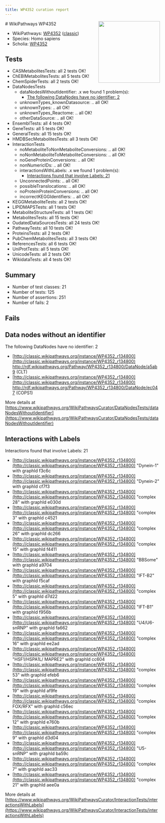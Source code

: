 ```yaml
---
title: WP4352 curation report
---
```


<img style="float: right; width: 200px" src="https://upload.wikimedia.org/wikipedia/commons/thumb/8/83/Wplogo_with_text_500.png/640px-Wplogo_with_text_500.png" />
# WikiPathways WP4352

* WikiPathways: [WP4352](https://wikipathways.org/pathways/WP4352) ([classic](https://classic.wikipathways.org/instance/WP4352))
* Species: Homo sapiens
* Scholia: [WP4352](https://scholia.toolforge.org/wikipathways/WP4352)
## Tests
* CASMetabolitesTests: all 2 tests OK!
* ChEBIMetabolitesTests: all 5 tests OK!
* ChemSpiderTests: all 2 tests OK!
* DataNodesTests
    * dataNodesWithoutIdentifier: .x we found 1 problem(s):
        * [The following DataNodes have no identifier: 2](#d2d32fa1)
    * unknownTypes_knownDatasource: .. all OK!
    * unknownTypes: .. all OK!
    * unknownTypes_Reactome: .. all OK!
    * otherDataSource: .. all OK!
* EnsemblTests: all 4 tests OK!
* GeneTests: all 5 tests OK!
* GeneralTests: all 15 tests OK!
* HMDBSecMetabolitesTests: all 3 tests OK!
* InteractionTests
    * noMetaboliteToNonMetaboliteConversions: .. all OK!
    * noNonMetaboliteToMetaboliteConversions: .. all OK!
    * noGeneProteinConversions: .. all OK!
    * nonNumericIDs: .. all OK!
    * interactionsWithLabels: .x we found 1 problem(s):
        * [Interactions found that involve Labels: 21](#fe97a8d8)
    * UnconnectedPoints: .. all OK!
    * possibleTranslocations: .. all OK!
    * noProteinProteinConversions: .. all OK!
    * incorrectKEGGIdentifiers: .. all OK!
* KEGGMetaboliteTests: all 2 tests OK!
* LIPIDMAPSTests: all 1 tests OK!
* MetaboliteStructureTests: all 1 tests OK!
* MetabolitesTests: all 15 tests OK!
* OudatedDataSourcesTests: all 24 tests OK!
* PathwayTests: all 10 tests OK!
* ProteinsTests: all 2 tests OK!
* PubChemMetabolitesTests: all 3 tests OK!
* ReferencesTests: all 6 tests OK!
* UniProtTests: all 5 tests OK!
* UnicodeTests: all 2 tests OK!
* WikidataTests: all 4 tests OK!


## Summary

* Number of test classes: 21
* Number of tests: 125
* Number of assertions: 251
* Number of fails: 2

## Fails

<a name="d2d32fa1" />

## Data nodes without an identifier

The following DataNodes have no identifier: 2

* [http://classic.wikipathways.org/instance/WP4352_r134800](http://classic.wikipathways.org/instance/WP4352_r134800) http://rdf.wikipathways.org/Pathway/WP4352_r134800/DataNode/a5ab9 (CLT)
* [http://classic.wikipathways.org/instance/WP4352_r134800](http://classic.wikipathways.org/instance/WP4352_r134800) http://rdf.wikipathways.org/Pathway/WP4352_r134800/DataNode/ec047 (COPS1)


More details at [https://www.wikipathways.org/WikiPathwaysCurator/DataNodesTests/dataNodesWithoutIdentifier](https://www.wikipathways.org/WikiPathwaysCurator/DataNodesTests/dataNodesWithoutIdentifier)

<a name="fe97a8d8" />

## Interactions with Labels

Interactions found that involve Labels: 21

* [http://classic.wikipathways.org/instance/WP4352_r134800](http://classic.wikipathways.org/instance/WP4352_r134800) "Dynein-1" with graphId f3c6c
* [http://classic.wikipathways.org/instance/WP4352_r134800](http://classic.wikipathways.org/instance/WP4352_r134800) "Dynein-2" with graphId cf7f3
* [http://classic.wikipathways.org/instance/WP4352_r134800](http://classic.wikipathways.org/instance/WP4352_r134800) "complex 28" with graphId e030d
* [http://classic.wikipathways.org/instance/WP4352_r134800](http://classic.wikipathways.org/instance/WP4352_r134800) "complex 3" with graphId c4521
* [http://classic.wikipathways.org/instance/WP4352_r134800](http://classic.wikipathways.org/instance/WP4352_r134800) "complex 26" with graphId dc266
* [http://classic.wikipathways.org/instance/WP4352_r134800](http://classic.wikipathways.org/instance/WP4352_r134800) "complex 15" with graphId f4411
* [http://classic.wikipathways.org/instance/WP4352_r134800](http://classic.wikipathways.org/instance/WP4352_r134800) "BBSome" with graphId a9704
* [http://classic.wikipathways.org/instance/WP4352_r134800](http://classic.wikipathways.org/instance/WP4352_r134800) "IFT-B2" with graphId f5caf
* [http://classic.wikipathways.org/instance/WP4352_r134800](http://classic.wikipathways.org/instance/WP4352_r134800) "complex 5" with graphId d7d22
* [http://classic.wikipathways.org/instance/WP4352_r134800](http://classic.wikipathways.org/instance/WP4352_r134800) "IFT-B1" with graphId f956b
* [http://classic.wikipathways.org/instance/WP4352_r134800](http://classic.wikipathways.org/instance/WP4352_r134800) "U4/U6-snRNP" with graphId fa662
* [http://classic.wikipathways.org/instance/WP4352_r134800](http://classic.wikipathways.org/instance/WP4352_r134800) "complex 16" with graphId ee2ad
* [http://classic.wikipathways.org/instance/WP4352_r134800](http://classic.wikipathways.org/instance/WP4352_r134800) "HSF1/HSPA1L/
MAPRE2" with graphId cc604
* [http://classic.wikipathways.org/instance/WP4352_r134800](http://classic.wikipathways.org/instance/WP4352_r134800) "complex 53" with graphId efeb6
* [http://classic.wikipathways.org/instance/WP4352_r134800](http://classic.wikipathways.org/instance/WP4352_r134800) "complex 19" with graphId af9fe
* [http://classic.wikipathways.org/instance/WP4352_r134800](http://classic.wikipathways.org/instance/WP4352_r134800) "complex FOX/RFX" with graphId c56ec
* [http://classic.wikipathways.org/instance/WP4352_r134800](http://classic.wikipathways.org/instance/WP4352_r134800) "complex 12" with graphId e760b
* [http://classic.wikipathways.org/instance/WP4352_r134800](http://classic.wikipathways.org/instance/WP4352_r134800) "complex 9" with graphId d3d04
* [http://classic.wikipathways.org/instance/WP4352_r134800](http://classic.wikipathways.org/instance/WP4352_r134800) "U5-snRNP" with graphId ba59c
* [http://classic.wikipathways.org/instance/WP4352_r134800](http://classic.wikipathways.org/instance/WP4352_r134800) "complex 7" with graphId aac33
* [http://classic.wikipathways.org/instance/WP4352_r134800](http://classic.wikipathways.org/instance/WP4352_r134800) "complex 21" with graphId aee0a


More details at [https://www.wikipathways.org/WikiPathwaysCurator/InteractionTests/interactionsWithLabels](https://www.wikipathways.org/WikiPathwaysCurator/InteractionTests/interactionsWithLabels)

